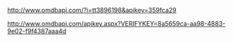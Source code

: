 http://www.omdbapi.com/?i=tt3896198&apikey=359fca29

http://www.omdbapi.com/apikey.aspx?VERIFYKEY=8a5659ca-aa98-4883-9e02-f9f4387aaa4d